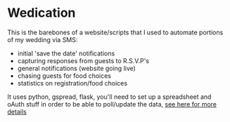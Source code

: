 # Wedication

This is the barebones of a website/scripts that I used to automate portions of my wedding via SMS:

* initial 'save the date' notifications
* capturing responses from guests to R.S.V.P's
* general notifications (website going live)
* chasing guests for food choices
* statistics on registration/food choices

It uses python, gspread, flask, you'll need to set up a spreadsheet and oAuth stuff in order to be able to poll/update the data, [see here for more details](https://www.twilio.com/blog/2017/02/an-easy-way-to-read-and-write-to-a-google-spreadsheet-in-python.html)